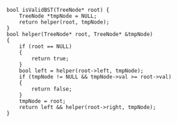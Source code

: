     bool isValidBST(TreeNode* root) {
        TreeNode *tmpNode = NULL;
        return helper(root, tmpNode);
    }
    bool helper(TreeNode* root, TreeNode* &tmpNode)
    {
        if (root == NULL)
        {
            return true;
        }
        bool left = helper(root->left, tmpNode);
        if (tmpNode != NULL && tmpNode->val >= root->val)
        {
            return false;
        }
        tmpNode = root;
        return left && helper(root->right, tmpNode);
    }